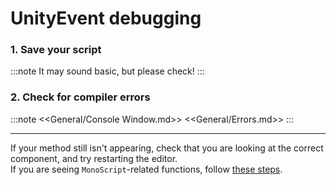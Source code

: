 # UnityEvent debugging
### 1. Save your script
:::note
It may sound basic, but please check!
:::

### 2. Check for compiler errors
:::note
<<General/Console Window.md>>
<<General/Errors.md>>
:::

---  

If your method still isn't appearing, check that you are looking at the correct component, and try restarting the editor.  
If you are seeing `MonoScript`-related functions, follow [these steps](Incorrect%20Assignment.md).
